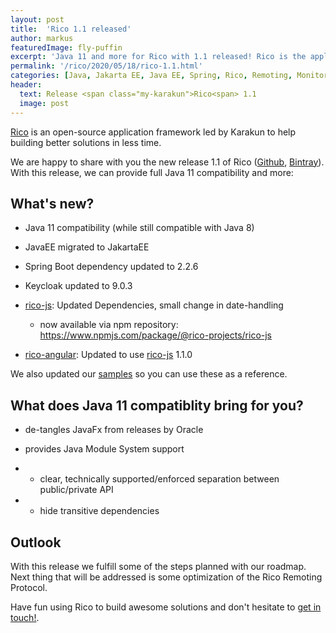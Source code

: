 ```yaml
---
layout: post
title:  'Rico 1.1 released'
author: markus
featuredImage: fly-puffin
excerpt: 'Java 11 and more for Rico with 1.1 released! Rico is the application framework initiated and maintained by Karakun to help building better enterprise solutions in less time.'
permalink: '/rico/2020/05/18/rico-1.1.html'
categories: [Java, Jakarta EE, Java EE, Spring, Rico, Remoting, Monitoring, Security, Angular, WebComponents, JavaFX, Projector]
header:
  text: Release <span class="my-karakun">Rico<span> 1.1
  image: post
---
```


[Rico](/rico) is an open-source application framework led by <span class="my-karakun">Karakun</span> to help building better solutions in less time.

We are happy to share with you the new release 1.1 of Rico ([Github](https://github.com/rico-projects/rico/releases/tag/1.1.0), [Bintray](https://bintray.com/beta/#/karakun/Rico/Rico/1.1.0?tab=releaseNotes)). With this release, we can provide full Java 11 compatibility and more:

## What's new?

* Java 11 compatibility (while still compatible with Java 8)
* JavaEE migrated to JakartaEE
* Spring Boot dependency updated to 2.2.6
* Keycloak updated to 9.0.3

* [rico-js](https://github.com/rico-projects/rico-js/releases/tag/1.1.0): Updated Dependencies, small change in date-handling
  * now available via npm repository: https://www.npmjs.com/package/@rico-projects/rico-js

* [rico-angular](https://github.com/rico-projects/rico-angular/releases/tag/v1.0.7): Updated to use [rico-js](https://github.com/rico-projects/rico-js/releases/tag/1.1.0) 1.1.0
 

We also updated our [samples](https://github.com/rico-projects/rico-samples) so you can use these as a reference.

## What does Java 11 compatiblity bring for you?

* de-tangles JavaFx from releases by Oracle 

* provides Java Module System support
* * clear, technically supported/enforced separation between public/private API 
* * hide transitive dependencies 


## Outlook

With this release we fulfill some of the steps planned with our roadmap. Next thing that will be addressed is some optimization of the Rico Remoting Protocol.

Have fun using Rico to build awesome solutions and don't hesitate to [get in touch!](mailto:rico@karakun.com).